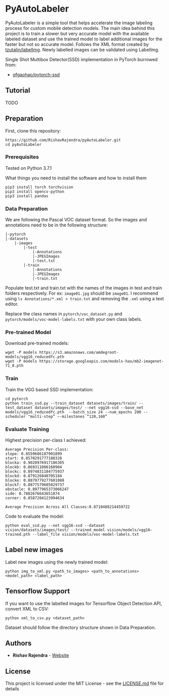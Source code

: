 # PyAutoLabeler

PyAutoLabeler is a simple tool that helps accelerate the image labeling process for custom mobile detection models. The main idea behind this project is to train a slower but very accurate model with the available labeled dataset and use the trained model to label additional images for the faster but not so accurate model. Follows the XML format created by [tzutalin/labelImg](https://github.com/tzutalin/labelImg). Newly labelled images can be validated using LabelImg.

Single Shot Multibox Detector(SSD) implementation in PyTorch burrowed from:

* [qfgaohao/pytorch-ssd](https://github.com/qfgaohao/pytorch-ssd)

## Tutorial

TODO

## Preparation

First, clone this repository:

```
https://github.com/RishavRajendra/pyAutoLabeler.git
cd pyAutoLabeler
```

### Prerequisites

Tested on Python 3.7.1

What things you need to install the software and how to install them

```
pip3 install torch torchvision
pip3 install opencv-python
pip3 install pandas
```

### Data Preparation

We are following the Pascal VOC dataset format. So the images and annotations need to be in the following structure:

```
|-pytorch
|-datasets
    |-images
        |-test
            |-Annotations
            |-JPEGImages
            |-test.txt
        |-train
            |-Annotations
            |-JPEGImages
            |-train.txt
```

Populate test.txt and train.txt with the names of the images in test and train folders respectively. For ex: ```image01.jpg``` should be ```image01```. I recommend using ```ls Annotations/*.xml > train.txt``` and removing the ```.xml``` using a text editor.

Replace the class names in ```pytorch/voc_dataset.py``` and ```pytorch/models/voc-model-labels.txt``` with your own class labels.

### Pre-trained Model

Download pre-trained models:

```
wget -P models https://s3.amazonaws.com/amdegroot-models/vgg16_reducedfc.pth
wget -P models https://storage.googleapis.com/models-hao/mb2-imagenet-71_8.pth
```

### Train

Train the VGG based SSD implementation:

```
cd pytorch
python train_ssd.py --train_dataset datasets/images/train/ --test_dataset datasets/images/test/ --net vgg16-ssd --base_net models/vgg16_reducedfc.pth  --batch_size 24 --num_epochs 200 --scheduler "multi-step” —-milestones “120,160”
```

### Evaluate Training

Highest precision per-class I achieved:

```
Average Precision Per-class:
slope: 0.8559686187901899
start: 0.8570291777188328
blocka: 0.9020976917186305
blockb: 0.869311086160904
blockc: 0.8974831184775937
blockd: 0.879126840705184
blocke: 0.8879779277601088
blockf: 0.8877579605029737
obstacle: 0.8977965373066247
side: 0.7882676643651874
corner: 0.8587204123994634

Average Precision Across All Classes:0.8710488214459722
```
Code to evaluate the model:
```
python eval_ssd.py --net vgg16-ssd --dataset vision/datasets/images/test/ --trained_model vision/models/vgg16-trained.pth --label_file vision/models/voc-model-labels.txt
```

## Label new images

Label new images using the newly trained model:

```
python img_to_xml.py <path_to_images> <path_to_annotations> <model_path> <label_path>
```

## Tensorflow Support

If you want to use the labelled images for Tensorflow Object Detection API, convert XML to CSV:

```
python xml_to_csv.py <dataset_path>
```
Dataset should follow the directory structure shown in Data Preparation.

## Authors

* **Rishav Rajendra** - [Website](https://rishavrajendra.github.io)

## License

This project is licensed under the MIT License - see the [LICENSE.md](LICENSE.md) file for details

